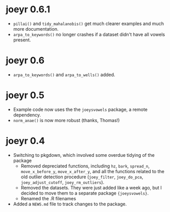 # joeyr 0.6.1

* `pillai()` and `tidy_mahalanobis()` get much clearer examples and much more documentation.
* `arpa_to_keywords()` no longer crashes if a dataset didn't have all vowels present.

# joeyr 0.6

* `arpa_to_keywords()` and `arpa_to_wells()` added.

# joeyr 0.5

* Example code now uses the the `joeysvowels` package, a remote dependency.
* `norm_anae()` is now more robust (thanks, Thomas!)

# joeyr 0.4

* Switching to pkgdown, which involved some overdue tidying of the package
  - Removed depreciated functions, including `hz`, `bark`, `spread_n`, `move_x_before_y`, `move_x_after_y`, and all the functions related to the old outlier detection procedure (`joey_filter`, `joey_do_pca`, `joey_adjust_cutoff`, `joey_rm_outliers`). 
  - Removed the datasets. They were just added like a week ago, but I decided to move them to a separate package `{joeysvowels}`. 
  - Renamed the .R filenames
* Added a `NEWS.md` file to track changes to the package. 